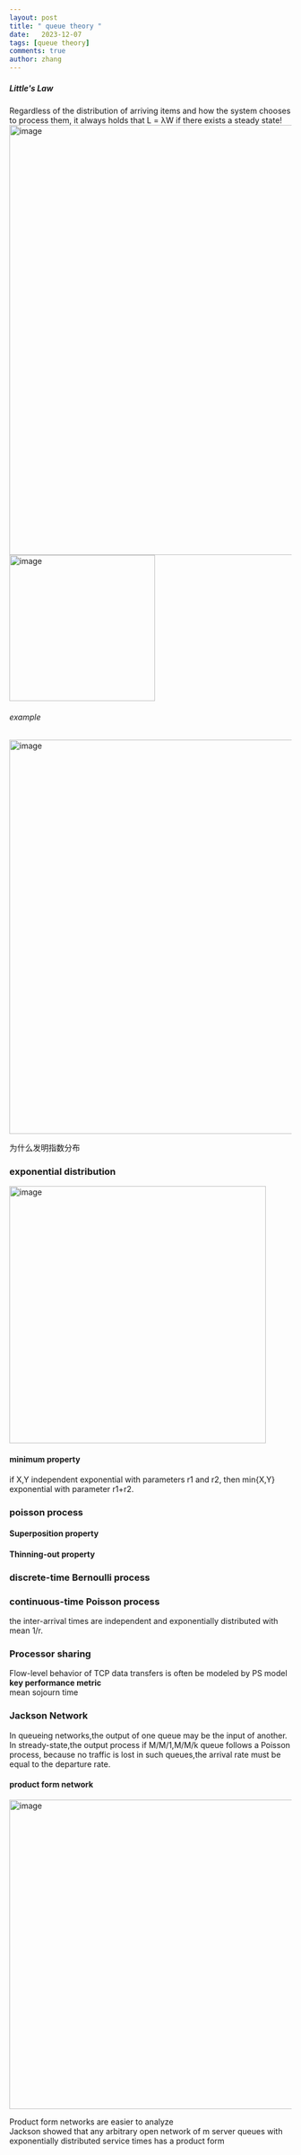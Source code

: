```yaml
---
layout: post
title: " queue theory "
date:   2023-12-07
tags: [queue theory]
comments: true
author: zhang
---
```


##### Little's Law
Regardless of the distribution of arriving items and how the system chooses to process them, it always holds that L = λW if there exists a steady state!
<img width="766" alt="image" src="https://github.com/zhang-mickey/zhang-mickey.github.io/assets/145342600/42acd19e-b152-43fb-a70d-c9e40412a6ad">
<img width="260" alt="image" src="https://github.com/zhang-mickey/zhang-mickey.github.io/assets/145342600/439aea76-9fec-4b43-b5ac-9e52d15d94eb">

###### example 
<img width="702" alt="image" src="https://github.com/zhang-mickey/zhang-mickey.github.io/assets/145342600/89429dd4-216d-4033-bc0a-7d878ecb9a7f">

为什么发明指数分布  
### exponential distribution
<img width="458" alt="image" src="https://github.com/zhang-mickey/zhang-mickey.github.io/assets/145342600/bd29ca4b-c634-4001-8c8c-65f842956768">  

#### minimum property
if X,Y independent exponential with parameters r1 and r2, then min{X,Y} exponential with parameter r1+r2.  

### poisson process

#### Superposition property

#### Thinning-out property  

### discrete-time Bernoulli process

### continuous-time Poisson process
the inter-arrival times are independent and exponentially distributed with mean 1/r.

### Processor sharing
Flow-level behavior of TCP data transfers is often be modeled by PS model  
**key performance metric**  
mean sojourn time
### Jackson Network
In queueing networks,the output of one queue may be the input of another.   
In stready-state,the output process if M/M/1,M/M/k queue follows a Poisson process, because no traffic is lost in such queues,the arrival rate must be equal to the departure rate.   
#### product form network  
<img width="551" alt="image" src="https://github.com/zhang-mickey/zhang-mickey.github.io/assets/145342600/20e77d2e-0ef8-4368-b707-df13e5dd2985">

Product form networks are easier to analyze  
Jackson showed that any arbitrary open network of m server queues with exponentially distributed service times has a product form  


